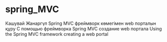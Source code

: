 # spring_MVC
Кашувай Жанаргүл
Spring MVC фреймворк көмегімен web порталын құру
С помощью фреймворка Spring MVC создание web портала
Using the Spring MVC framework creating a web portal
